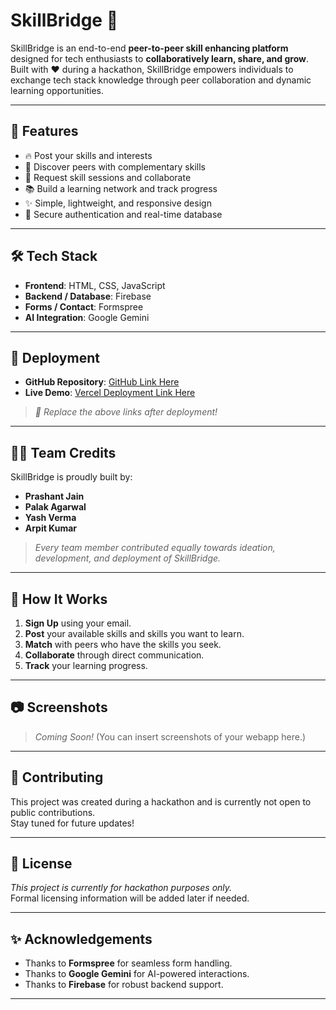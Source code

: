 # SkillBridge 🚀

SkillBridge is an end-to-end **peer-to-peer skill enhancing platform** designed for tech enthusiasts to **collaboratively learn, share, and grow**.  
Built with ❤️ during a hackathon, SkillBridge empowers individuals to exchange tech stack knowledge through peer collaboration and dynamic learning opportunities.

---

## 🌟 Features

- 🔥 Post your skills and interests
- 🔎 Discover peers with complementary skills
- 🤝 Request skill sessions and collaborate
- 📚 Build a learning network and track progress
- ✨ Simple, lightweight, and responsive design
- 🔐 Secure authentication and real-time database

---

## 🛠️ Tech Stack

- **Frontend**: HTML, CSS, JavaScript
- **Backend / Database**: Firebase
- **Forms / Contact**: Formspree
- **AI Integration**: Google Gemini

---

## 🚀 Deployment

- **GitHub Repository**: [GitHub Link Here](#)
- **Live Demo**: [Vercel Deployment Link Here](#)

> _🔖 Replace the above links after deployment!_

---

## 👨‍💻 Team Credits

SkillBridge is proudly built by:

- **Prashant Jain**
- **Palak Agarwal**
- **Yash Verma**
- **Arpit Kumar**

> _Every team member contributed equally towards ideation, development, and deployment of SkillBridge._

---

## 📌 How It Works

1. **Sign Up** using your email.
2. **Post** your available skills and skills you want to learn.
3. **Match** with peers who have the skills you seek.
4. **Collaborate** through direct communication.
5. **Track** your learning progress.

---

## 📷 Screenshots

> _Coming Soon!_ (You can insert screenshots of your webapp here.)

---

## 📢 Contributing

This project was created during a hackathon and is currently not open to public contributions.  
Stay tuned for future updates!

---

## 📄 License

_This project is currently for hackathon purposes only._  
Formal licensing information will be added later if needed.

---

## ✨ Acknowledgements

- Thanks to **Formspree** for seamless form handling.
- Thanks to **Google Gemini** for AI-powered interactions.
- Thanks to **Firebase** for robust backend support.

---
